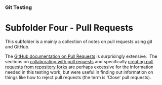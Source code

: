 
### Git Testing

# Subfolder **Four** - Pull Requests

This subfolder is a mainly a collection of notes on pull requests using git and GitHub.

The [GitHub documentation on Pull Requests](https://docs.github.com/en/pull-requests) 
is surprisingly extensive.&nbsp; 
The sections on [collaborating with pull requests](https://docs.github.com/en/pull-requests/collaborating-with-pull-requests) 
and specifically [creating pull requests from repository forks](https://docs.github.com/en/pull-requests/collaborating-with-pull-requests/proposing-changes-to-your-work-with-pull-requests/creating-a-pull-request-from-a-fork) 
are perhaps excessive for the information needed in this testing work, but were useful in finding out information on things like
how to reject pull requests (the term is 'Close' pull requests).